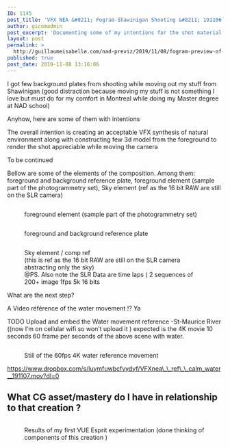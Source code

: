 ```yaml
---
ID: 1145
post_title: 'VFX NEA &#8211; Fogram-Shawinigan Shooting &#8211; 191106'
author: gicomadmin
post_excerpt: 'Documenting some of my intentions for the shot material - a great visual effect natural environment with a nice and smooth camera move'
layout: post
permalink: >
  http://guillaumeisabelle.com/nad-previz/2019/11/08/fogram-preview-of-shawinigan-shooting-191106/
published: true
post_date: 2019-11-08 13:16:06
---
```

<!-- wp:paragraph -->

I got few background plates from shooting while moving out my stuff from Shawinigan (good distraction because moving my stuff is not something I love but must do for my comfort in Montreal while doing my Master degree at NAD school)

<!-- /wp:paragraph -->

<!-- wp:paragraph -->

Anyhow, here are some of them with intentions 

<!-- /wp:paragraph -->

<!-- wp:paragraph -->

The overall intention is creating an acceptable VFX synthesis of natural environment along with constructing few 3d model from the foreground to render the shot appreciable while moving the camera

<!-- /wp:paragraph -->

<!-- wp:paragraph -->

To be continued 

<!-- /wp:paragraph -->

<!-- wp:paragraph -->

Bellow are some of the elements of the composition. Among them: foreground and background reference plate, foreground element (sample part of the photogrammetry set), Sky element (ref as the 16 bit RAW are still on the SLR camera)

<!-- /wp:paragraph -->

<!-- wp:image {"id":1142} --><figure class="wp-block-image">

<img src="http://guillaumeisabelle.com/nad-previz/wp-content/uploads/sites/19/2019/11/img_6700.jpg" alt="" class="wp-image-1142" /><figcaption>foreground element (sample part of the photogrammetry set)</figcaption></figure> <!-- /wp:image -->

<!-- wp:image {"id":1143} --><figure class="wp-block-image">

<img src="http://guillaumeisabelle.com/nad-previz/wp-content/uploads/sites/19/2019/11/img_6660.jpg" alt="" class="wp-image-1143" /><figcaption>foreground and background reference plate </figcaption></figure> <!-- /wp:image -->

<!-- wp:image {"id":1144} --><figure class="wp-block-image">

<img src="http://guillaumeisabelle.com/nad-previz/wp-content/uploads/sites/19/2019/11/img_6656.jpg" alt="" class="wp-image-1144" /><figcaption>Sky element / comp ref  
(this is ref as the 16 bit RAW are still on the SLR camera abstracting only the sky)  
@PS. Also note the SLR Data are time laps ( 2 sequences of 200+ image 1fps 5k 16 bits  
</figcaption></figure> <!-- /wp:image -->

<!-- wp:paragraph -->

What are the next step?

<!-- /wp:paragraph -->

<!-- wp:paragraph -->

A Video référence of the water movement !? Ya

<!-- /wp:paragraph -->

<!-- wp:paragraph -->

TODO Upload and embed the Water movement reference -St-Maurice River ((now I’m on cellular wifi so won’t upload it ) expected is the 4K movie 10 seconds 60 frame per seconds of the above scene with water.

<!-- /wp:paragraph -->

<!-- wp:image {"id":1153} --><figure class="wp-block-image">

<img src="http://guillaumeisabelle.com/nad-previz/wp-content/uploads/sites/19/2019/11/img_6735.png" alt="" class="wp-image-1153" /><figcaption>Still of the 60fps 4K water reference movement </figcaption></figure> <!-- /wp:image -->

<!-- wp:paragraph -->

https://www.dropbox.com/s/luymfuwbcfvydyf/VFXnea\_\_ref\_\_calm_water__191107.mov?dl=0

<!-- /wp:paragraph -->

<!-- wp:heading -->

## What CG asset/mastery do **I** have in **relationship** to that creation ?

<!-- /wp:heading -->

<!-- wp:image {"id":1155,"linkDestination":"custom"} --><figure class="wp-block-image">

[<img src="http://guillaumeisabelle.com/nad-previz/wp-content/uploads/sites/19/2019/11/img_6734.png" alt="" class="wp-image-1155" />][1]<figcaption>Results of my first VUE Esprit experimentation (done thinking of components of this creation )</figcaption></figure> <!-- /wp:image -->

 [1]: http://guillaumeisabelle.com/nad-previz/2019/11/08/results-of-my-first-vue-esprit-experimentation/